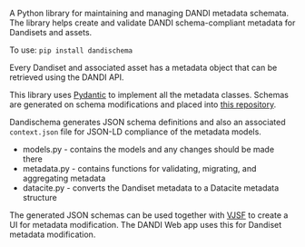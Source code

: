 A Python library for maintaining and managing DANDI metadata schemata. The
library helps create and validate DANDI schema-compliant metadata for Dandisets
and assets.

To use: `pip install dandischema`

Every Dandiset and associated asset has a metadata object that can be retrieved using
the DANDI API.

This library uses [Pydantic](https://github.com/samuelcolvin/pydantic) to implement 
all the metadata classes. Schemas are generated on schema modifications and placed into 
[this repository](https://github.com/dandi/schema/tree/master/releases). 

Dandischema generates JSON schema definitions and also an associated `context.json` 
file for JSON-LD compliance of the metadata models. 

- models.py - contains the models and any changes should be made there
- metadata.py - contains functions for validating, migrating, and aggregating metadata
- datacite.py - converts the Dandiset metadata to a Datacite metadata structure

The generated JSON schemas can be used together with 
[VJSF](https://koumoul-dev.github.io/vuetify-jsonschema-form/latest/) to create a UI 
for metadata modification. The DANDI Web app uses this for Dandiset metadata modification.
